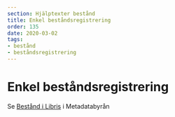 ```yaml
---
section: Hjälptexter bestånd
title: Enkel beståndsregistrering
order: 135
date: 2020-03-02
tags:
- bestånd
- beståndsregistrering
--- 
```


# Enkel beståndsregistrering

Se [Bestånd i Libris](https://metadatabyran.kb.se/beskrivning/specialanvisningar/bestand-i-libris) i Metadatabyrån
